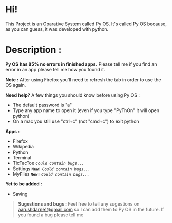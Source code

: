 # Hi!
This Project is an Oparative System called Py OS. It's called Py OS because, as you can guess, it was developed with python.

# Description :
**Py OS has 85% no errors in finished apps.** Please tell me if you find an error in an app please tell me how you found it.

**Note :** After using Firefox you'll need to refresh the tab in order to use the OS again.

**Need help?** A few things you should know before using Py OS :
- The default password is "a"
- Type any app name to open it (even if you type "PyThOn" it will open python)
- On a mac you still use "ctrl+c" (not "cmd+c") to exit python

**Apps :**
- Firefox
- Wikipedia
- Python
- Terminal
- TicTacToe *`Could contain bugs...`*
- Settings **`New!`** *`Could contain bugs...`*
- MyFiles **`New!`** *`Could contain bugs...`*

**Yet to be added :**
- Saving


> **Sugestions and bugs :** Feel free to tell any sugestions on aarushdarne1@gmail.com so I can add them to Py OS in the future. If you found a bug please tell me
